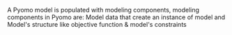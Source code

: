 A Pyomo model is populated with modeling components, modeling components in Pyomo are:
Model data that create an instance of model and Model's structure like objective function & model's constraints